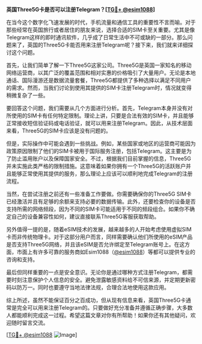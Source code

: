 **英国Three5G卡是否可以注册Telegram？[[TG💪+ @esim1088](https://t.me/s/esim1088)]**

在当今这个数字化飞速发展的时代，手机流量和通信工具的重要性不言而喻。对于那些经常在英国旅行或者居住的朋友来说，选择合适的SIM卡至关重要。尤其是像Telegram这样的即时通讯软件，几乎成了日常生活中不可或缺的一部分。那么问题来了，英国的Three5G卡能否用来注册Telegram呢？接下来，我们就来详细探讨这个问题。

首先，让我们简单了解一下Three5G这家公司。Three5G是英国一家知名的移动网络运营商，以其广泛的覆盖范围和相对实惠的价格吸引了大量用户。无论是本地通话、国际漫游还是数据流量套餐，Three5G都提供了多种选择以满足不同用户的需求。然而，当我们讨论到使用其提供的SIM卡注册Telegram时，情况就变得稍微复杂了一些。

要回答这个问题，我们需要从几个方面进行分析。首先，Telegram本身并没有对所使用的SIM卡有任何特定限制。理论上讲，只要是合法有效的SIM卡，并且能够正常接收短信验证码或电话验证，就可以用来注册Telegram。因此，从技术层面来看，Three5G的SIM卡应该是没有问题的。

但是，实际操作中可能会遇到一些挑战。例如，某些国家或地区的运营商可能因为政策原因限制了他们的SIM卡被用于国际服务注册，包括Telegram。这主要是为了防止滥用账户以及保障国家安全。不过，根据我们目前掌握的信息，Three5G并未实施此类严格的限制措施。这意味着如果你拥有一个Three5G的活跃账户并且能够正常使用其提供的服务，那么理论上应该可以顺利地完成Telegram的注册流程。

当然，在尝试注册之前还有一些准备工作要做。你需要确保你的Three5G SIM卡已经激活并且有足够的余额来支持必要的数据传输。此外，还要检查你的设备是否支持所需的网络频段，因为不同的SIM卡可能适用于不同的频段组合。如果你不确定自己的设备兼容性如何，建议直接联系Three5G客服获取帮助。

另外值得一提的是，随着eSIM技术的发展，越来越多的人开始考虑使用虚拟SIM卡而非传统物理卡。对于这部分用户而言，同样需要确认他们所使用的eSIM产品是否支持Three5G网络，并且该eSIM是否允许绑定至Telegram账号上。在这方面，市面上有许多可靠的服务商如Esim1088（[@esim1088](https://t.me/s/esim1088)）等都可以提供专业的咨询和支持。

最后但同样重要的一点是安全意识。无论你是通过哪种方式注册Telegram，都需要时刻注意保护个人信息的安全。避免泄露敏感资料给不可信来源，并定期更新密码以防万一。同时也要遵守当地法律法规，合理合法地使用这款应用。

综上所述，虽然不能保证百分之百成功，但从现有信息来看，英国Three5G卡通常是完全可以用来注册Telegram的。只要做好充分准备并遵循正确步骤，大多数人都能顺利完成这一过程。希望这篇文章对你有所帮助！如果你还有其他疑问，欢迎随时留言交流。

[[TG💪+ @esim1088](https://t.me/s/esim1088) ![Image](https://i.postimg.cc/4NQfJmqS/Snipaste-2025-05-13-00-14-12.png)]